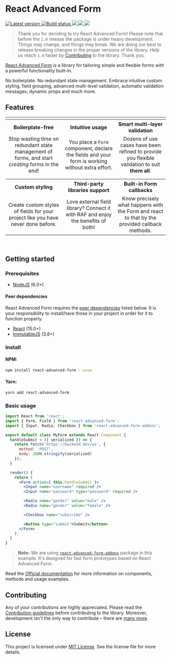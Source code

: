 # React Advanced Form

<p>
  <a href="https://www.npmjs.com/package/react-advanced-form" target="_blank">
    <img src="https://img.shields.io/npm/v/react-advanced-form.svg" title="Latest version" />
  </a>
  <a href="https://circleci.com/gh/kettanaito/react-advanced-form/tree/master" target="_blank">
    <img src="https://circleci.com/gh/kettanaito/react-advanced-form/tree/master.svg?style=shield" title="Build status" />
  </a>
  <a href="https://www.codefactor.io/repository/github/kettanaito/react-advanced-form" title="Code factor" target="_blank">
    <img src="https://www.codefactor.io/repository/github/kettanaito/react-advanced-form/badge" />
  </a>
  <a href="https://david-dm.org/kettanaito/react-advanced-form" title="Dependencies status" target="_blank">
    <img src="https://david-dm.org/kettanaito/react-advanced-form/status.svg" />
  </a>
  <a href="https://david-dm.org/kettanaito/react-advanced-form?type=dev" title="devDependencies status" target="_blank">
    <img src="https://david-dm.org/kettanaito/react-advanced-form/dev-status.svg" />
  </a>
</p>

> Thank you for deciding to try React Advanced Form! Please note that before the `1.0` release the package is under heavy development. Things may change, and things may break. We are doing our best to release breaking changes in the proper versions of the library. Help us reach `1.0` faster by [Contributing](#contributing) to the library. Thank you.

[React Advanced Form](https://github.com/kettanaito/react-advanced-form) is a library for tailoring simple and flexible forms with a powerful functionality built-in.

No boilerplate. No redundant state management. Embrace intuitive custom styling, field grouping, advanced multi-level validation, automatic validation messages, dynamic props and much more.

## Features

<table>
  <tr>
    <td></td>
    <td></td>
    <td></td>
  </tr>
  <tr>
    <th>Boilerplate-free</th>
    <th>Intuitive usage</th>
    <th>Smart multi-layer validation</th>
  </tr>
  <tr>
    <td align="center">Stop wasting time on redundant state management of forms, and start <i>creating</i> forms in the end!</td>
    <td align="center">You place a <code>Form</code> component, declare the fields and your form is working without extra effort.</td>
    <td align="center">Dozens of use cases have been refined to provide you flexible validation to suit <strong>them all</strong>.</td>
  </tr>
  <tr>
    <td></td>
    <td></td>
    <td></td>
  </tr>
  <tr>
    <td></td>
    <td></td>
    <td></td>
  </tr>
  <tr>
    <th>Custom styling</th>
    <th>Third-party libraries support</th>
    <th>Built-in Form callbacks</th>
  </tr>
  <tr>
    <td align="center">Create custom styles of fields for your project like you have never done before.</td>
    <td align="center">Love external field library? Connect it with RAF and enjoy the benefits of both!</td>
    <td align="center">Know precisely what happens with the Form and react to that by the provided callback methods.</td>
  </tr>
</table>
<br>

## Getting started
### Prerequisites
* [NodeJS](https://nodejs.org) (6.0+)

#### Peer dependencies
React Advanced Form requires the [peer dependencies](https://nodejs.org/en/blog/npm/peer-dependencies/) listed below. It is your responsibility to install/have those in your project in order for it to function properly.
* [React](https://github.com/facebook/react) (15.0+)
* [ImmutableJS](https://github.com/facebook/immutable-js) (3.8+)

### Install
#### NPM:
```bash
npm install react-advanced-form --save
```

#### Yarn:
```bash
yarn add react-advanced-form
```

### Basic usage
```jsx
import React from 'react';
import { Form, Field } from 'react-advanced-form';
import { Input, Radio, Checkbox } from 'react-advanced-form-addons';

export default class MyForm extends React.Component {
  handleSubmit = ({ serialized }) => {
    return fetch('https://backend.dev/ws', {
      method: 'POST',
      body: JSON.stringify(serialized)
    });
  }

  render() {
    return (
      <Form action={ this.handleSubmit }>
        <Input name="username" required />
        <Input name="password" type="password" required />

        <Radio name="gender" value="male" />
        <Radio name="gender" value="female" />

        <Checkbox name="subscribe" />

        <button type="submit">Submit</button>
      </Form>
    );
  }
}
```

> **Note:** We are using [`react-advanced-form-addons`](https://github.com/kettanaito/react-advanced-form-addons) package in this example. It's designed for fast form prototypes based on React Advanced Form.

Read the [Official documentation](https://kettanaito.gitbooks.io/react-advanced-form) for more information on components, methods and usage examples.

## Contributing
Any of your contributions are highly appreciated. Please read the [Contribution guidelines](./docs/developers/contributing.md) before contributing to the library. Moreover, development isn't the only way to contribute – there are [many more](./docs/developers/contributing.md#other-contributions).

## License
This project is licensed under [MIT License](https://github.com/kettanaito/react-advanced-form/blob/master/LICENSE). See the license file for more details.
